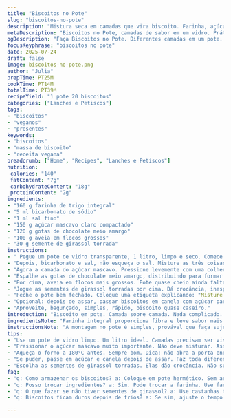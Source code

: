 ```yaml
---
title: "Biscoitos no Pote"
slug: "biscoitos-no-pote"
description: "Mistura seca em camadas que vira biscoito. Farinha, açúcar mascavo, chocolate e aveia. Camadas no pote de vidro. Sem ovo, sem leite, sem nozes. Troca na farinha e chocolate. Meio pão de forma e aveia em floco normal. Passos bagunçados, tempo ligeiro mudou. Rápido, doce, prático. Presente com etiqueta explicativa. Fácil para crianças e quem não manja muito. Coisa simples, gostinho caseiro."
metaDescription: "Biscoitos no Pote, camadas de sabor em um vidro. Prático, gostoso, perfeito para presentear, sabor caseiro e rápido de fazer."
ogDescription: "Faça Biscoitos no Pote. Diferentes camadas em um pote. Rápido, delicioso, fácil de montar. Ideal para um presente cheio de sabor."
focusKeyphrase: "biscoitos no pote"
date: 2025-07-24
draft: false
image: biscoitos-no-pote.png
author: "Julia"
prepTime: PT25M
cookTime: PT14M
totalTime: PT39M
recipeYield: "1 pote 20 biscoitos"
categories: ["Lanches e Petiscos"]
tags:
- "biscoitos"
- "veganos"
- "presentes"
keywords:
- "biscoitos"
- "massa de biscoito"
- "receita vegana"
breadcrumb: ["Home", "Recipes", "Lanches e Petiscos"]
nutrition: 
 calories: "140"
 fatContent: "7g"
 carbohydrateContent: "18g"
 proteinContent: "2g"
ingredients:
- "160 g farinha de trigo integral"
- "5 ml bicarbonato de sódio"
- "1 ml sal fino"
- "150 g açúcar mascavo claro compactado"
- "120 g gotas de chocolate meio amargo"
- "100 g aveia em flocos grossos"
- "30 g semente de girassol torrada"
instructions:
- " Pegue um pote de vidro transparente, 1 litro, limpo e seco. Comece com a farinha integral, jogue direto no fundo, espalhe bem."
- "Depois, bicarbonato e sal, não esqueça o sal. Misture as três coisas secas só no pote, sem raspar as laterais."
- "Agora a camada do açúcar mascavo. Pressione levemente com uma colher pra ficar compactado, mas não apalpado."
- "Espalhe as gotas de chocolate meio amargo, distribuindo para formar uma camada visível."
- "Por cima, aveia em flocos mais grossos. Pote quase cheio ainda falta o toque final."
- "Jogue as sementes de girassol torradas por cima. Dá crocância, inesperado e legal."
- "Feche o pote bem fechado. Coloque uma etiqueta explicando: "Misture o conteúdo em uma tigela, adicione 60 ml óleo vegetal e 60 ml água, mexa até formar massa, modele bolinhas, asse em forno 180°C por 14 minutos"."
- "Opcional: depois de assar, passar biscoitos em canela com açúcar para dar tempero brasileiro."
- "Aproveite, bagunçado, simples, rápido, biscoito quase caseiro."
introduction: "Biscoito em pote. Camada sobre camada. Nada complicado. Você separa, empilha, presenteia. Coisa prática para quem gosta de cozinhar rápido tentando parecer gourmet. Troca a farinha normal por integral, mais saudável. Chocolate preferido meio amargo, mais forte, menos doce. Aveia trocada para flocos grossos, mais textura. Semente de girassol entra para um twist crocante e inesperado, muda padrão. Pote é de 1 litro, não de meio, fica mais volumoso, visual legal. Receita restrita, sem ovo e lácteos, classifica bem para veganos e intolerantes. O tempo de forno leve redução, 14 minutos, deixa biscoito macio por dentro."
ingredientsNote: "Farinha integral proporciona fibra e leve sabor mais rústico, troca direta da tradicional, deixa mais saudável e textura diferente. Bicarbonato e sal, básicos para reação e sabor. Açúcar mascavo, claro, dá leve humidade e aroma diferente do comum. Chocolate meio amargo, mais firme, menos doce, afinal, quem curte adição de sabor amargo. Aveia em flocos grossos ao invés da rápida confere textura, sensação ao morder. Sementes de girassol torradas oferecem crunch e nutrição, fonte de gordura boa. Ingredientes montados em camadas no pote, visual arrumado, relembra presente manual. O pote é selo da receita, 1 litro, mais volume que padrão, é pra impressionar no visual. Ingredientes combinados para ser confiável, prático e atrativo, sem complicação e tudo fácil de armazenar."
instructionsNote: "A montagem no pote é simples, provável que faça sujeira mínima, e resulta numa divisão visual legal das camadas. Ajuda para o presente ficar bonito e organizado. Pressionar o açúcar mascavo é importante para não misturar tudo automaticamente e manter as camadas definidas. Usar colher sem misturar demais para não fazer interação entre ingredientes e manter o efeito visual intacto. Fechar o pote bem garante frescor e conservação. A etiqueta explicativa deve detalhar o passo da mistura que exige líquidos, porque o remetente não envia material úmido. Forno 180 graus, tempo ligeiramente reduzido, deve ficar crocante, mas macio por dentro, dica importante para não queimar. Final opcional com canela e açúcar é brasileiríssima, com toque mais doce e perfume característico. O preparo final pode ser uma atividade divertida para crianças e adultos, mistura rápida e asse, tudo simples. A receita foca na simplicidade, prática e apresentação, nada elaborado, só sabor razoável e atrativo visual."
tips:
- "Use um pote de vidro limpo. Um litro ideal. Camadas precisam ser visíveis. Comece com a farinha, bem compactada. Sem misturar tudo. Cada ingrediente separado."
- "Pressionar o açúcar mascavo muito importante. Não deve misturar. Assim, fica tudo com graça. Cada camada, um sabor diferente. Folguinha na hora de misturar. Depois é mais gostoso."
- "Aqueça o forno a 180°C antes. Sempre bom. Dica: não abra a porta enquanto assa. Mantenha o calor. Assim, asse uniformemente. Biscoitos ficam macios por dentro e crocantes por fora."
- "Se puder, passe em açúcar e canela depois de assar. Faz toda diferença. Um toque brasileiro. É sabor e aroma que encanta. Pequeno detalhe, grande impacto."
- "Escolha as sementes de girassol torradas. Elas dão crocância. Não substitui por nada. Esse twist muda tudo. Biscoito não é só doce. Tem que ter textura também."
faq:
- "q: Como armazenar os biscoitos? a: Coloque em pote hermético. Sem ar, ficam frescos. Não use plástico direto. Dura mais em vidro."
- "q: Posso trocar ingredientes? a: Sim. Pode trocar a farinha. Use farinha de aveia. Também chocolate. Troca por chocolate ao leite."
- "q: O que fazer se não tiver sementes de girassol? a: Use castanhas trituradas. Ou quinoa. Fica diferente, mas bom. Mistura sabores."
- "q: Biscoitos ficam duros depois de frios? a: Se sim, ajuste o tempo do forno. Reduzir um pouco. Assar rápido, mantém maciez. É bom monitorar sempre."

---
```

